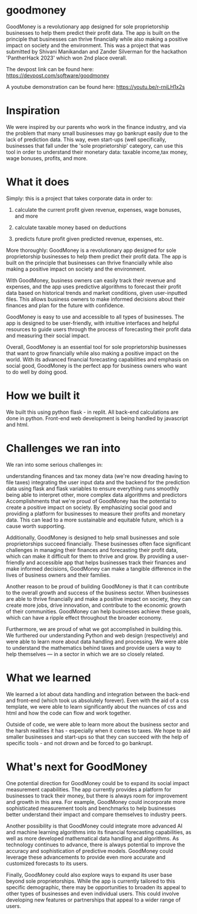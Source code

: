 # goodmoney

 GoodMoney is a revolutionary app designed for sole proprietorship businesses to help them predict their profit data. The app is built on the principle that businesses can thrive financially while also making a positive impact on society and the environment. This was a project that was submitted by Shivani Manikandan and Zander Silverman for the hackathon 'PantherHack 2023' which won 2nd place overall.

The devpost link can be found here: https://devpost.com/software/goodmoney

A youtube demonstration can be found here: https://youtu.be/r-rniLH1x2s

# Inspiration
We were inspired by our parents who work in the finance industry, and via the problem that many small businesses may go bankrupt easily due to the lack of prediction data. This way, even start-ups (well specifically, businesses that fall under the 'sole proprietorship' category, can use this tool in order to understand their monetary data: taxable income,tax money, wage bonuses, profits, and more.

# What it does
Simply: this is a project that takes corporate data in order to:


1. calculate the current profit given revenue, expenses, wage bonuses, and more

2. calculate taxable money based on deductions

3. predicts future profit given predicted revenue, expenses, etc.


More thoroughly: GoodMoney is a revolutionary app designed for sole proprietorship businesses to help them predict their profit data. The app is built on the principle that businesses can thrive financially while also making a positive impact on society and the environment.

With GoodMoney, business owners can easily track their revenue and expenses, and the app uses predictive algorithms to forecast their profit data based on historical trends and market conditions, given user-inputted files. This allows business owners to make informed decisions about their finances and plan for the future with confidence.

GoodMoney is easy to use and accessible to all types of businesses. The app is designed to be user-friendly, with intuitive interfaces and helpful resources to guide users through the process of forecasting their profit data and measuring their social impact.

Overall, GoodMoney is an essential tool for sole proprietorship businesses that want to grow financially while also making a positive impact on the world. With its advanced financial forecasting capabilities and emphasis on social good, GoodMoney is the perfect app for business owners who want to do well by doing good.

# How we built it
We built this using python flask - in replit. All back-end calculations are done in python. Front-end web development is being handled by javascript and html.

# Challenges we ran into
We ran into some serious challenges in:

understanding finances and tax money data (we're now dreading having to file taxes)
integrating the user input data and the backend for the prediction data
using flask and flask variables to ensure everything runs smoothly
being able to interpret other, more complex data algorithms and predictors
Accomplishments that we're proud of
GoodMoney has the potential to create a positive impact on society. By emphasizing social good and providing a platform for businesses to measure their profits and monetary data. This can lead to a more sustainable and equitable future, which is a cause worth supporting.

Additionally, GoodMoney is designed to help small businesses and sole proprietorships succeed financially. These businesses often face significant challenges in managing their finances and forecasting their profit data, which can make it difficult for them to thrive and grow. By providing a user-friendly and accessible app that helps businesses track their finances and make informed decisions, GoodMoney can make a tangible difference in the lives of business owners and their families.

Another reason to be proud of building GoodMoney is that it can contribute to the overall growth and success of the business sector. When businesses are able to thrive financially and make a positive impact on society, they can create more jobs, drive innovation, and contribute to the economic growth of their communities. GoodMoney can help businesses achieve these goals, which can have a ripple effect throughout the broader economy.

Furthermore, we are proud of what we got accomplished in building this. We furthered our understanding Python and web design (respectively) and were able to learn more about data handling and processing. We were able to understand the mathematics behind taxes and provide users a way to help themselves — in a sector in which we are so closely related.

# What we learned
We learned a lot about data handling and integration between the back-end and front-end (which took us absolutely forever). Even with the aid of a css template, we were able to learn significantly about the nuances of css and html and how the code can flow and work together.

Outside of code, we were able to learn more about the business sector and the harsh realities it has - especially when it comes to taxes. We hope to aid smaller businesses and start-ups so that they can succeed with the help of specific tools - and not drown and be forced to go bankrupt.

# What's next for GoodMoney
One potential direction for GoodMoney could be to expand its social impact measurement capabilities. The app currently provides a platform for businesses to track their money, but there is always room for improvement and growth in this area. For example, GoodMoney could incorporate more sophisticated measurement tools and benchmarks to help businesses better understand their impact and compare themselves to industry peers.

Another possibility is that GoodMoney could integrate more advanced AI and machine learning algorithms into its financial forecasting capabilities, as well as more developed mathematical data handling and algorithms. As technology continues to advance, there is always potential to improve the accuracy and sophistication of predictive models. GoodMoney could leverage these advancements to provide even more accurate and customized forecasts to its users.

Finally, GoodMoney could also explore ways to expand its user base beyond sole proprietorships. While the app is currently tailored to this specific demographic, there may be opportunities to broaden its appeal to other types of businesses and even individual users. This could involve developing new features or partnerships that appeal to a wider range of users.
